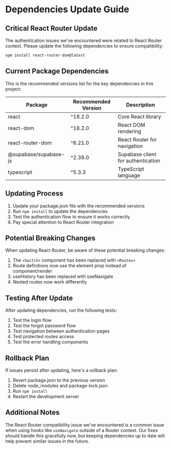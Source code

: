 # Dependencies Update Guide

## Critical React Router Update

The authentication issues we've encountered were related to React Router context. Please update the following dependencies to ensure compatibility:

```bash
npm install react-router-dom@latest
```

## Current Package Dependencies

This is the recommended versions list for the key dependencies in this project:

| Package              | Recommended Version | Description                            |
|----------------------|---------------------|----------------------------------------|
| react                | ^18.2.0             | Core React library                     |
| react-dom            | ^18.2.0             | React DOM rendering                    |
| react-router-dom     | ^6.21.0             | React Router for navigation            |
| @supabase/supabase-js| ^2.39.0             | Supabase client for authentication     |
| typescript           | ^5.3.3              | TypeScript language                    |

## Updating Process

1. Update your package.json file with the recommended versions
2. Run `npm install` to update the dependencies
3. Test the authentication flow to ensure it works correctly
4. Pay special attention to React Router integration

## Potential Breaking Changes

When updating React Router, be aware of these potential breaking changes:

1. The `<Switch>` component has been replaced with `<Routes>`
2. Route definitions now use the element prop instead of component/render
3. useHistory has been replaced with useNavigate
4. Nested routes now work differently 

## Testing After Update

After updating dependencies, run the following tests:

1. Test the login flow
2. Test the forgot password flow
3. Test navigation between authentication pages
4. Test protected routes access
5. Test the error handling components

## Rollback Plan

If issues persist after updating, here's a rollback plan:

1. Revert package.json to the previous version
2. Delete node_modules and package-lock.json
3. Run `npm install` 
4. Restart the development server

## Additional Notes

The React Router compatibility issue we've encountered is a common issue when using hooks like `useNavigate` outside of a Router context. Our fixes should handle this gracefully now, but keeping dependencies up to date will help prevent similar issues in the future.

